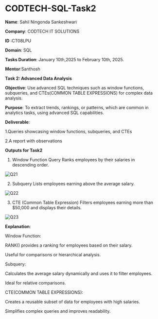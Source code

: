 # CODTECH-SQL-Task2

**Name**: Sahil Ningonda Sankeshwari 

**Company**: CODTECH IT SOLUTIONS 

**ID** :CT08LPU 

**Domain**: SQL 

**Tasks Duration**: January 10th,2025 to February 10th, 2025. 

**Mentor**:Santhosh

**Task 2: Advanced Data Analysis**

**Objective**: 
Use advanced SQL techniques such as window functions, subqueries, and CTEs(COMMON TABLE EXPRESSIONS) for complex data analysis.

**Purpose**:
To extract trends, rankings, or patterns, which are common in analytics tasks, using advanced SQL capabilities.

**Deliverable**:

1.Queries showcasing window functions, subqueries, and CTEs

2.A report with observations

**Outputs for Task2**
1. Window Function Query
Ranks employees by their salaries in descending order.



![Q21](https://github.com/user-attachments/assets/9a06b52d-a94e-495f-b454-c0d42caa2ac8)

2. Subquery
Lists employees earning above the average salary.



![Q22](https://github.com/user-attachments/assets/657e9274-a080-433d-bdeb-ca083b9b5e61)

3. CTE (Common Table Expression)
Filters employees earning more than $50,000 and displays their details.




![Q23](https://github.com/user-attachments/assets/4dfb1e4d-33d8-4f30-8f7c-eb7289859098)


**Explanation**:

Window Function:

RANK() provides a ranking for employees based on their salary.

Useful for comparisons or hierarchical analysis.

Subquery:

Calculates the average salary dynamically and uses it to filter employees.

Ideal for relative comparisons.

CTE(COMMON TABLE EXPRESSIONS):

Creates a reusable subset of data for employees with high salaries.

Simplifies complex queries and improves readability.





